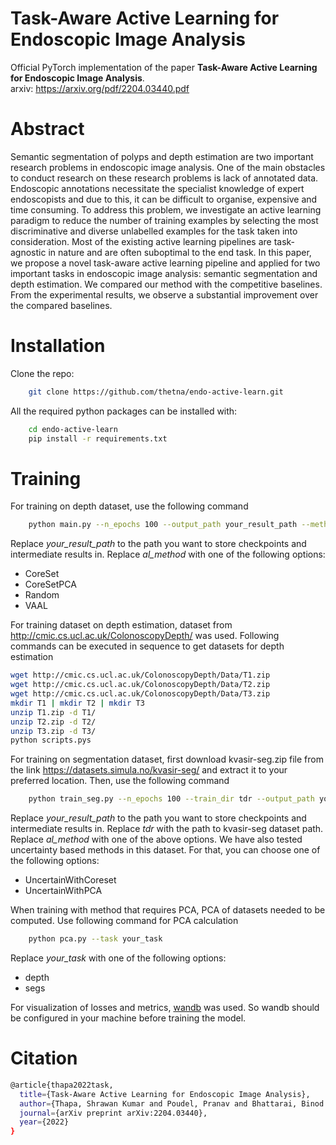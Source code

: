 # Task-Aware Active Learning for Endoscopic Image Analysis

Official PyTorch implementation of the paper **Task-Aware Active Learning for Endoscopic Image Analysis**.\
arxiv: https://arxiv.org/pdf/2204.03440.pdf

# Abstract
Semantic segmentation of polyps and depth estimation are two important research problems in endoscopic image analysis. One of the main obstacles to conduct research on these research problems is lack of annotated data. Endoscopic annotations necessitate the specialist knowledge of expert endoscopists and due to this, it can be difficult to organise, expensive and time consuming. To address this problem, we investigate an active learning paradigm to reduce the number of training examples by selecting the most discriminative and diverse unlabelled examples for the task taken into consideration. Most of the existing active learning pipelines are task-agnostic in nature and are often suboptimal to the end task. In this paper, we propose a novel task-aware active learning pipeline and applied for two important tasks in endoscopic image analysis: semantic segmentation and depth estimation. We compared our method with the competitive baselines. From the experimental results, we observe a substantial improvement over the compared baselines.

# Installation

Clone the repo:
```bash
    git clone https://github.com/thetna/endo-active-learn.git
```
All the required python packages can be installed with:
```bash
    cd endo-active-learn
    pip install -r requirements.txt
```

# Training

For training on depth dataset, use the following command
```bash
    python main.py --n_epochs 100 --output_path your_result_path --method al_method --num_gen_steps 2
```

Replace *your_result_path* to the path you want to store checkpoints and intermediate results in.
Replace *al_method* with one of the following options:
- CoreSet
- CoreSetPCA
- Random
- VAAL

For training dataset on depth estimation, dataset from http://cmic.cs.ucl.ac.uk/ColonoscopyDepth/ was used. Following commands can be executed in sequence to get datasets for depth estimation
```bash
wget http://cmic.cs.ucl.ac.uk/ColonoscopyDepth/Data/T1.zip
wget http://cmic.cs.ucl.ac.uk/ColonoscopyDepth/Data/T2.zip
wget http://cmic.cs.ucl.ac.uk/ColonoscopyDepth/Data/T3.zip
mkdir T1 | mkdir T2 | mkdir T3
unzip T1.zip -d T1/ 
unzip T2.zip -d T2/ 
unzip T3.zip -d T3/
python scripts.pys
```
For training on segmentation dataset, first download kvasir-seg.zip file from the link https://datasets.simula.no/kvasir-seg/ and extract it to your preferred location. Then, use the following command
```bash
    python train_seg.py --n_epochs 100 --train_dir tdr --output_path your_result_path --method al_method 
```
Replace *your_result_path* to the path you want to store checkpoints and intermediate results in. Replace *tdr* with the path to kvasir-seg dataset path. 
Replace *al_method* with one of the above options. We have also tested uncertainty based methods in this dataset. For that, you can choose one of the following options:

- UncertainWithCoreset
- UncertainWithPCA

When training with method that requires PCA, PCA of datasets needed to be computed. Use following command for PCA calculation
```bash
    python pca.py --task your_task
```
Replace *your_task* with one of the following options:

- depth
- segs

For visualization of losses and metrics, [wandb](https://wandb.ai/) was used. So wandb should be configured in your machine before training the model.
# Citation
```bash
@article{thapa2022task,
  title={Task-Aware Active Learning for Endoscopic Image Analysis},
  author={Thapa, Shrawan Kumar and Poudel, Pranav and Bhattarai, Binod and Stoyanov, Danail},
  journal={arXiv preprint arXiv:2204.03440},
  year={2022}
}
```

